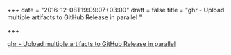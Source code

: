 +++
date = "2016-12-08T19:09:07+03:00"
draft = false
title = "ghr - Upload multiple artifacts to GitHub Release in parallel "

+++

<p><a href="https://t.co/PwOOA79w5N">ghr - Upload multiple artifacts to GitHub Release in parallel </a></p>
